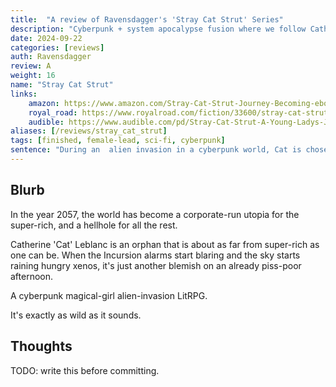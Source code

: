 ```yaml
---
title:  "A review of Ravensdagger's 'Stray Cat Strut' Series"
description: "Cyberpunk + system apocalypse fusion where we follow Catherine, who is chosen to be one of humanity's Samurai and lead the fight against the alien incursion."
date: 2024-09-22
categories: [reviews]
auth: Ravensdagger
review: A
weight: 16
name: "Stray Cat Strut"
links:
    amazon: https://www.amazon.com/Stray-Cat-Strut-Journey-Becoming-ebook/dp/B092FRRLGQ
    royal_road: https://www.royalroad.com/fiction/33600/stray-cat-strut-stubbing-never-lol
    audible: https://www.audible.com/pd/Stray-Cat-Strut-A-Young-Ladys-Journey-to-Becoming-a-Pop-Up-Samurai-Audiobook/B09L5B5ZTK
aliases: [/reviews/stray_cat_strut]
tags: [finished, female-lead, sci-fi, cyberpunk]
sentence: "During an  alien invasion in a cyberpunk world, Cat is chosen by the Protector's to join the Vanguard, become a Samurai, and help save those she loves."
---
```


## Blurb

In the year 2057, the world has become a corporate-run utopia for the super-rich, and a hellhole for all the rest.

Catherine 'Cat' Leblanc is an orphan that is about as far from super-rich as one can be. When the Incursion alarms start blaring and the sky starts raining hungry xenos, it's just another blemish on an already piss-poor afternoon.


A cyberpunk magical-girl alien-invasion LitRPG.

It's exactly as wild as it sounds.


## Thoughts

TODO: write this before committing.